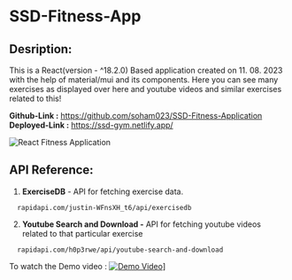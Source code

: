 # SSD-Fitness-App

## Desription:

This is a React(version - ^18.2.0) Based application created on 11. 08. 2023 with the help of material/mui and its components. Here you can see many exercises as displayed over here and youtube videos and similar exercises related to this!

__Github-Link :__ https://github.com/soham023/SSD-Fitness-Application
__Deployed-Link :__ https://ssd-gym.netlify.app/

![React Fitness Application](https://i.ibb.co/Yt9spGc/image.png)

## API Reference:

1. __ExerciseDB__ - API for fetching exercise data.
```http
  rapidapi.com/justin-WFnsXH_t6/api/exercisedb
```

2. __Youtube Search and Download -__ API for fetching youtube videos related to that particular exercise
```http
  rapidapi.com/h0p3rwe/api/youtube-search-and-download
```
To watch the Demo video :
[![Demo Video](https://i.ibb.co/Yt9spGc/image.png)](https://rb.gy/hc1c1)]
